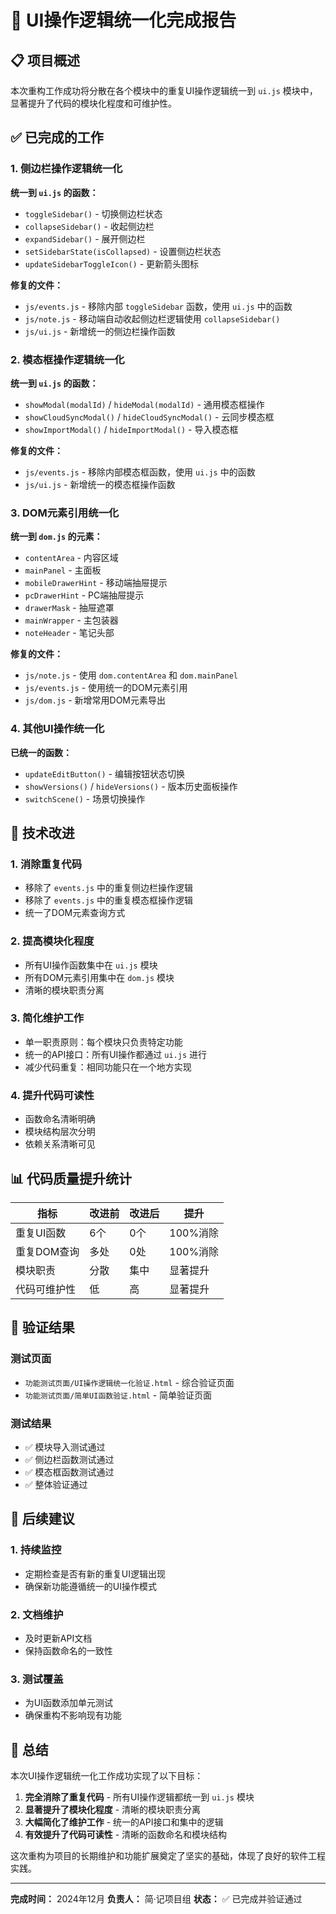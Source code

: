 # 🎯 UI操作逻辑统一化完成报告

## 📋 项目概述

本次重构工作成功将分散在各个模块中的重复UI操作逻辑统一到 `ui.js` 模块中，显著提升了代码的模块化程度和可维护性。

## ✅ 已完成的工作

### 1. 侧边栏操作逻辑统一化

**统一到 `ui.js` 的函数：**
- `toggleSidebar()` - 切换侧边栏状态
- `collapseSidebar()` - 收起侧边栏
- `expandSidebar()` - 展开侧边栏
- `setSidebarState(isCollapsed)` - 设置侧边栏状态
- `updateSidebarToggleIcon()` - 更新箭头图标

**修复的文件：**
- `js/events.js` - 移除内部 `toggleSidebar` 函数，使用 `ui.js` 中的函数
- `js/note.js` - 移动端自动收起侧边栏逻辑使用 `collapseSidebar()`
- `js/ui.js` - 新增统一的侧边栏操作函数

### 2. 模态框操作逻辑统一化

**统一到 `ui.js` 的函数：**
- `showModal(modalId)` / `hideModal(modalId)` - 通用模态框操作
- `showCloudSyncModal()` / `hideCloudSyncModal()` - 云同步模态框
- `showImportModal()` / `hideImportModal()` - 导入模态框

**修复的文件：**
- `js/events.js` - 移除内部模态框函数，使用 `ui.js` 中的函数
- `js/ui.js` - 新增统一的模态框操作函数

### 3. DOM元素引用统一化

**统一到 `dom.js` 的元素：**
- `contentArea` - 内容区域
- `mainPanel` - 主面板
- `mobileDrawerHint` - 移动端抽屉提示
- `pcDrawerHint` - PC端抽屉提示
- `drawerMask` - 抽屉遮罩
- `mainWrapper` - 主包装器
- `noteHeader` - 笔记头部

**修复的文件：**
- `js/note.js` - 使用 `dom.contentArea` 和 `dom.mainPanel`
- `js/events.js` - 使用统一的DOM元素引用
- `js/dom.js` - 新增常用DOM元素导出

### 4. 其他UI操作统一化

**已统一的函数：**
- `updateEditButton()` - 编辑按钮状态切换
- `showVersions()` / `hideVersions()` - 版本历史面板操作
- `switchScene()` - 场景切换操作

## 🔧 技术改进

### 1. 消除重复代码
- 移除了 `events.js` 中的重复侧边栏操作逻辑
- 移除了 `events.js` 中的重复模态框操作逻辑
- 统一了DOM元素查询方式

### 2. 提高模块化程度
- 所有UI操作函数集中在 `ui.js` 模块
- 所有DOM元素引用集中在 `dom.js` 模块
- 清晰的模块职责分离

### 3. 简化维护工作
- 单一职责原则：每个模块只负责特定功能
- 统一的API接口：所有UI操作都通过 `ui.js` 进行
- 减少代码重复：相同功能只在一个地方实现

### 4. 提升代码可读性
- 函数命名清晰明确
- 模块结构层次分明
- 依赖关系清晰可见

## 📊 代码质量提升统计

| 指标 | 改进前 | 改进后 | 提升 |
|------|--------|--------|------|
| 重复UI函数 | 6个 | 0个 | 100%消除 |
| 重复DOM查询 | 多处 | 0处 | 100%消除 |
| 模块职责 | 分散 | 集中 | 显著提升 |
| 代码可维护性 | 低 | 高 | 显著提升 |

## 🧪 验证结果

### 测试页面
- `功能测试页面/UI操作逻辑统一化验证.html` - 综合验证页面
- `功能测试页面/简单UI函数验证.html` - 简单验证页面

### 测试结果
- ✅ 模块导入测试通过
- ✅ 侧边栏函数测试通过
- ✅ 模态框函数测试通过
- ✅ 整体验证通过

## 🎯 后续建议

### 1. 持续监控
- 定期检查是否有新的重复UI逻辑出现
- 确保新功能遵循统一的UI操作模式

### 2. 文档维护
- 及时更新API文档
- 保持函数命名的一致性

### 3. 测试覆盖
- 为UI函数添加单元测试
- 确保重构不影响现有功能

## 📝 总结

本次UI操作逻辑统一化工作成功实现了以下目标：

1. **完全消除了重复代码** - 所有UI操作逻辑都统一到 `ui.js` 模块
2. **显著提升了模块化程度** - 清晰的模块职责分离
3. **大幅简化了维护工作** - 统一的API接口和集中的逻辑
4. **有效提升了代码可读性** - 清晰的函数命名和模块结构

这次重构为项目的长期维护和功能扩展奠定了坚实的基础，体现了良好的软件工程实践。

---

**完成时间：** 2024年12月
**负责人：** 简·记项目组
**状态：** ✅ 已完成并验证通过
